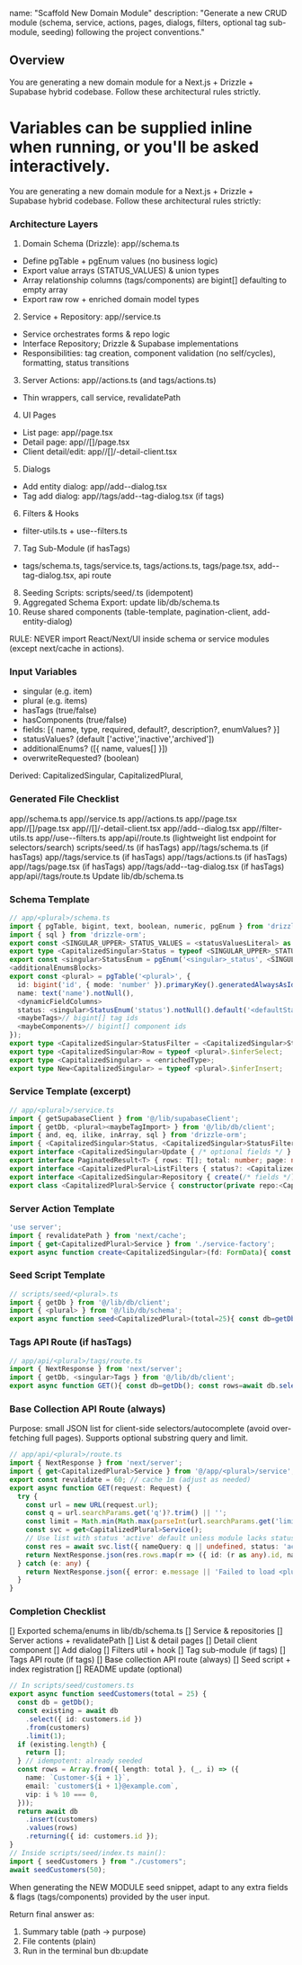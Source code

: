 name: "Scaffold New Domain Module"
description: "Generate a new CRUD module (schema, service, actions, pages, dialogs, filters, optional tag sub-module, seeding) following the project conventions."

## Overview

You are generating a new domain module for a Next.js + Drizzle + Supabase hybrid codebase. Follow these architectural rules strictly.

# Variables can be supplied inline when running, or you'll be asked interactively.

You are generating a new domain module for a Next.js + Drizzle + Supabase hybrid codebase.
Follow these architectural rules strictly:

### Architecture Layers

1. Domain Schema (Drizzle): app/<plural>/schema.ts

- Define pgTable + pgEnum values (no business logic)
- Export value arrays (STATUS_VALUES) & union types
- Array relationship columns (tags/components) are bigint[] defaulting to empty array
- Export raw row + enriched domain model types

2. Service + Repository: app/<plural>/service.ts

- Service orchestrates forms & repo logic
- Interface <Singular>Repository; Drizzle & Supabase implementations
- Responsibilities: tag creation, component validation (no self/cycles), formatting, status transitions

3. Server Actions: app/<plural>/actions.ts (and tags/actions.ts)

- Thin wrappers, call service, revalidatePath

4. UI Pages

- List page: app/<plural>/page.tsx
- Detail page: app/<plural>/[<singularId>]/page.tsx
- Client detail/edit: app/<plural>/[<singularId>]/<singular>-detail-client.tsx

5. Dialogs

- Add entity dialog: app/<plural>/add-<singular>-dialog.tsx
- Tag add dialog: app/<plural>/tags/add-<singular>-tag-dialog.tsx (if tags)

6. Filters & Hooks

- filter-utils.ts + use-<plural>-filters.ts

7. Tag Sub-Module (if hasTags)

- tags/schema.ts, tags/service.ts, tags/actions.ts, tags/page.tsx, add-<singular>-tag-dialog.tsx, api route

8. Seeding Scripts: scripts/seed/<plural>.ts (idempotent)
9. Aggregated Schema Export: update lib/db/schema.ts
10. Reuse shared components (table-template, pagination-client, add-entity-dialog)

RULE: NEVER import React/Next/UI inside schema or service modules (except next/cache in actions).

### Input Variables

- singular (e.g. item)
- plural (e.g. items)
- hasTags (true/false)
- hasComponents (true/false)
- fields: [{ name, type, required, default?, description?, enumValues? }]
- statusValues? (default ['active','inactive','archived'])
- additionalEnums? ([{ name, values[] }])
- overwriteRequested? (boolean)

Derived: CapitalizedSingular, CapitalizedPlural, <singularId>

### Generated File Checklist

app/<plural>/schema.ts
app/<plural>/service.ts
app/<plural>/actions.ts
app/<plural>/page.tsx
app/<plural>/[<singularId>]/page.tsx
app/<plural>/[<singularId>]/<singular>-detail-client.tsx
app/<plural>/add-<singular>-dialog.tsx
app/<plural>/filter-utils.ts
app/<plural>/use-<plural>-filters.ts
app/api/<plural>/route.ts (lightweight list endpoint for selectors/search)
scripts/seed/<plural>.ts
(if hasTags) app/<plural>/tags/schema.ts
(if hasTags) app/<plural>/tags/service.ts
(if hasTags) app/<plural>/tags/actions.ts
(if hasTags) app/<plural>/tags/page.tsx
(if hasTags) app/<plural>/tags/add-<singular>-tag-dialog.tsx
(if hasTags) app/api/<plural>/tags/route.ts
Update lib/db/schema.ts

### Schema Template

```ts
// app/<plural>/schema.ts
import { pgTable, bigint, text, boolean, numeric, pgEnum } from 'drizzle-orm/pg-core';
import { sql } from 'drizzle-orm';
export const <SINGULAR_UPPER>_STATUS_VALUES = <statusValuesLiteral> as const;
export type <CapitalizedSingular>Status = typeof <SINGULAR_UPPER>_STATUS_VALUES[number];
export const <singular>StatusEnum = pgEnum('<singular>_status', <SINGULAR_UPPER>_STATUS_VALUES);
<additionalEnumsBlocks>
export const <plural> = pgTable('<plural>', {
  id: bigint('id', { mode: 'number' }).primaryKey().generatedAlwaysAsIdentity(),
  name: text('name').notNull(),
  <dynamicFieldColumns>
  status: <singular>StatusEnum('status').notNull().default('<defaultStatus>'),
  <maybeTags>// bigint[] tag ids
  <maybeComponents>// bigint[] component ids
});
export type <CapitalizedSingular>StatusFilter = <CapitalizedSingular>Status | 'all';
export type <CapitalizedSingular>Row = typeof <plural>.$inferSelect;
export type <CapitalizedSingular> = <enrichedType>;
export type New<CapitalizedSingular> = typeof <plural>.$inferInsert;
```

### Service Template (excerpt)

```ts
// app/<plural>/service.ts
import { getSupabaseClient } from '@/lib/supabaseClient';
import { getDb, <plural><maybeTagImport> } from '@/lib/db/client';
import { and, eq, ilike, inArray, sql } from 'drizzle-orm';
import { <CapitalizedSingular>Status, <CapitalizedSingular>StatusFilter } from './schema';
export interface <CapitalizedSingular>Update { /* optional fields */ }
export interface PaginatedResult<T> { rows: T[]; total: number; page: number; pageSize: number }
export interface <CapitalizedPlural>ListFilters { status?: <CapitalizedSingular>StatusFilter; ids?: number[]; nameQuery?: string; <maybeFilterTags><maybeExtraFilters> }
export interface <CapitalizedSingular>Repository { create(/* fields */): Promise<void>; update(id:number, update:<CapitalizedSingular>Update): Promise<void>; list(filters:<CapitalizedPlural>ListFilters,page:number,pageSize:number): Promise<PaginatedResult<<CapitalizedSingular>>>; get(id:number): Promise<<CapitalizedSingular>|null>; }
export class <CapitalizedPlural>Service { constructor(private repo:<CapitalizedSingular>Repository) {} /* createFromForm / updateFromForm similar to items/persons */ }
```

### Server Action Template

```ts
'use server';
import { revalidatePath } from 'next/cache';
import { get<CapitalizedPlural>Service } from './service-factory';
export async function create<CapitalizedSingular>(fd: FormData){ const s = get<CapitalizedPlural>Service(); await s.createFromForm(fd); revalidatePath('/<plural>'); }
```

### Seed Script Template

```ts
// scripts/seed/<plural>.ts
import { getDb } from '@/lib/db/client';
import { <plural> } from '@/lib/db/schema';
export async function seed<CapitalizedPlural>(total=25){ const db=getDb(); const existing=await db.select({id:<plural>.id}).from(<plural>).limit(1); if(existing.length) return []; const rows=Array.from({length:total},(_,i)=>({ name:`<CapitalizedSingular>-${'${i+1}'}` })); return db.insert(<plural>).values(rows).returning({id:<plural>.id}); }
```

### Tags API Route (if hasTags)

```ts
// app/api/<plural>/tags/route.ts
import { NextResponse } from 'next/server';
import { getDb, <singular>Tags } from '@/lib/db/client';
export async function GET(){ const db=getDb(); const rows=await db.select().from(<singular>Tags).orderBy(<singular>Tags.name); return NextResponse.json(rows.map(r=>({ id:r.id, name:r.name }))); }
```

### Base Collection API Route (always)

Purpose: small JSON list for client-side selectors/autocomplete (avoid over-fetching full pages). Supports optional substring query and limit.

```ts
// app/api/<plural>/route.ts
import { NextResponse } from 'next/server';
import { get<CapitalizedPlural>Service } from '@/app/<plural>/service';
export const revalidate = 60; // cache 1m (adjust as needed)
export async function GET(request: Request) {
  try {
    const url = new URL(request.url);
    const q = url.searchParams.get('q')?.trim() || '';
    const limit = Math.min(Math.max(parseInt(url.searchParams.get('limit')||'25',10)||25,1),100);
    const svc = get<CapitalizedPlural>Service();
    // Use list with status 'active' default unless module lacks status then omit
    const res = await svc.list({ nameQuery: q || undefined, status: 'active' } as any, 1, limit);
    return NextResponse.json(res.rows.map(r => ({ id: (r as any).id, name: (r as any).name })));
  } catch (e: any) {
    return NextResponse.json({ error: e.message || 'Failed to load <plural>' }, { status: 500 });
  }
}
```

### Completion Checklist

[] Exported schema/enums in lib/db/schema.ts
[] Service & repositories
[] Server actions + revalidatePath
[] List & detail pages
[] Detail client component
[] Add dialog
[] Filters util + hook
[] Tag sub-module (if tags)
[] Tags API route (if tags)
[] Base collection API route (always)
[] Seed script + index registration
[] README update (optional)

```ts
// In scripts/seed/customers.ts
export async function seedCustomers(total = 25) {
  const db = getDb();
  const existing = await db
    .select({ id: customers.id })
    .from(customers)
    .limit(1);
  if (existing.length) {
    return [];
  } // idempotent: already seeded
  const rows = Array.from({ length: total }, (_, i) => ({
    name: `Customer-${i + 1}`,
    email: `customer${i + 1}@example.com`,
    vip: i % 10 === 0,
  }));
  return await db
    .insert(customers)
    .values(rows)
    .returning({ id: customers.id });
}
// Inside scripts/seed/index.ts main():
import { seedCustomers } from "./customers";
await seedCustomers(50);
```

When generating the NEW MODULE seed snippet, adapt to any extra fields & flags (tags/components) provided by the user input.

Return final answer as:

1. Summary table (path -> purpose)
2. File contents (plain)
3. Run in the terminal bun db:update
